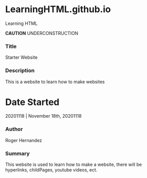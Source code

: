 # LearningHTML.github.io
Learning HTML

**CAUTION** UNDERCONSTRUCTION

### Title
Starter Website

### Description
This is a website to learn how to make websites

# Date Started
20201118 | November 18th, 20201118

### Author
Roger Hernandez

### Summary
This website is used to learn how to make a website, there will be hyperlinks, childPages, youtube videos, ect. 
